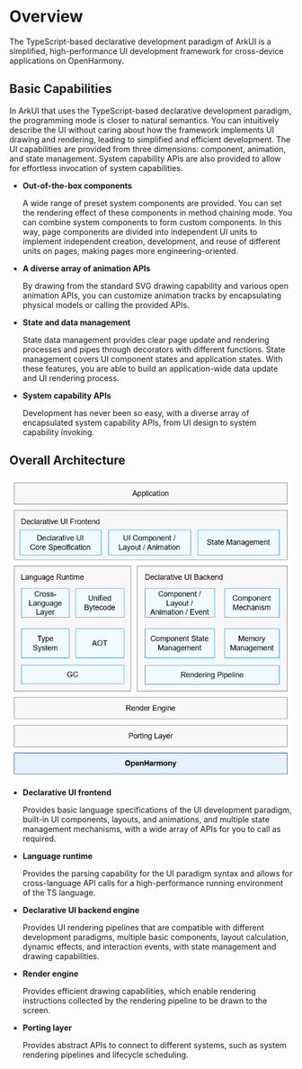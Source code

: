 # Overview<a name="EN-US_TOPIC_0000001192705715"></a>

The TypeScript-based declarative development paradigm of  ArkUI is a simplified, high-performance UI development framework for cross-device applications on OpenHarmony.

## Basic Capabilities<a name="section10519124516264"></a>

In  ArkUI that uses the TypeScript-based declarative development paradigm, the programming mode is closer to natural semantics. You can intuitively describe the UI without caring about how the framework implements UI drawing and rendering, leading to simplified and efficient development. The UI capabilities are provided from three dimensions: component, animation, and state management. System capability APIs are also provided to allow for effortless invocation of system capabilities.

-   **Out-of-the-box components**

    A wide range of preset system components are provided. You can set the rendering effect of these components in method chaining mode. You can combine system components to form custom components. In this way, page components are divided into independent UI units to implement independent creation, development, and reuse of different units on pages, making pages more engineering-oriented.


-   **A diverse array of animation APIs**

    By drawing from the standard SVG drawing capability and various open animation APIs, you can customize animation tracks by encapsulating physical models or calling the provided APIs.


-   **State and data management**

    State data management provides clear page update and rendering processes and pipes through decorators with different functions. State management covers UI component states and application states. With these features, you are able to build an application-wide data update and UI rendering process.


-   **System capability APIs**

    Development has never been so easy, with a diverse array of encapsulated system capability APIs, from UI design to system capability invoking.


## Overall Architecture<a name="section11428133282710"></a>

![](figures/en-us_image_0000001169532276.png)

-   **Declarative UI frontend**

    Provides basic language specifications of the UI development paradigm, built-in UI components, layouts, and animations, and multiple state management mechanisms, with a wide array of APIs for you to call as required.

-   **Language runtime**

    Provides the parsing capability for the UI paradigm syntax and allows for cross-language API calls for a high-performance running environment of the TS language.

-   **Declarative UI backend engine**

    Provides UI rendering pipelines that are compatible with different development paradigms, multiple basic components, layout calculation, dynamic effects, and interaction events, with state management and drawing capabilities.

-   **Render engine**

    Provides efficient drawing capabilities, which enable rendering instructions collected by the rendering pipeline to be drawn to the screen.

-   **Porting layer**

    Provides abstract APIs to connect to different systems, such as system rendering pipelines and lifecycle scheduling.


